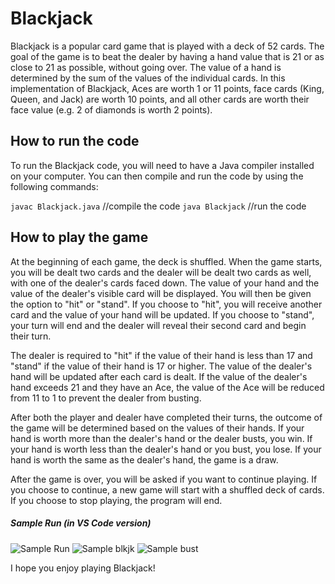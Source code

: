 # Blackjack
Blackjack is a popular card game that is played with a deck of 52 cards. The goal of the game is to beat the dealer by having a hand value that is 21 or as close to 21 as possible, without going over. The value of a hand is determined by the sum of the values of the individual cards. In this implementation of Blackjack, Aces are worth 1 or 11 points, face cards (King, Queen, and Jack) are worth 10 points, and all other cards are worth their face value (e.g. 2 of diamonds is worth 2 points).

## How to run the code

To run the Blackjack code, you will need to have a Java compiler installed on your computer. You can then compile and run the code by using the following commands:

`javac Blackjack.java`  //compile the code
`java Blackjack`  //run the code

## How to play the game

At the beginning of each game, the deck is shuffled. When the game starts, you will be dealt two cards and the dealer will be dealt two cards as well, with one of the dealer's cards faced down. The value of your hand and the value of the dealer's visible card will be displayed. You will then be given the option to "hit" or "stand". If you choose to "hit", you will receive another card and the value of your hand will be updated. If you choose to "stand", your turn will end and the dealer will reveal their second card and begin their turn.

The dealer is required to "hit" if the value of their hand is less than 17 and "stand" if the value of their hand is 17 or higher. The value of the dealer's hand will be updated after each card is dealt. If the value of the dealer's hand exceeds 21 and they have an Ace, the value of the Ace will be reduced from 11 to 1 to prevent the dealer from busting.

After both the player and dealer have completed their turns, the outcome of the game will be determined based on the values of their hands. If your hand is worth more than the dealer's hand or the dealer busts, you win. If your hand is worth less than the dealer's hand or you bust, you lose. If your hand is worth the same as the dealer's hand, the game is a draw.

After the game is over, you will be asked if you want to continue playing. If you choose to continue, a new game will start with a shuffled deck of cards. If you choose to stop playing, the program will end.

##### Sample Run (in VS Code version)
![Sample Run](https://media.discordapp.net/attachments/954699219485212712/1056126650250698832/image.png?width=452&height=662)
![Sample blkjk](https://media.discordapp.net/attachments/954699219485212712/1056123724379721818/image.png)
![Sample bust](https://media.discordapp.net/attachments/954699219485212712/1056124784125153350/image.png)

I hope you enjoy playing Blackjack!



